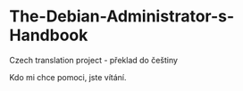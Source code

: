 # The-Debian-Administrator-s-Handbook
Czech translation project - překlad do češtiny

Kdo mi chce pomoci, jste vítání.

